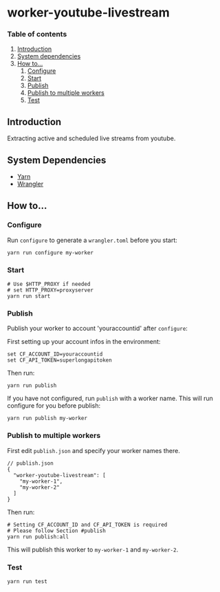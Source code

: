 # worker-youtube-livestream

### Table of contents

1. [Introduction](#introduction)
1. [System dependencies](#system-dependencies)
1. [How to...](#how-to)
    1. [Configure](#configure)
    1. [Start](#start)
    1. [Publish](#publish)
    1. [Publish to multiple workers](#publish-to-multiple-workers)
    1. [Test](#test)

## Introduction

Extracting active and scheduled live streams from youtube.

## System Dependencies
* [Yarn](https://classic.yarnpkg.com/en/docs/install)
* [Wrangler](https://developers.cloudflare.com/workers/tooling/wrangler/install)

## How to...

### Configure

Run `configure` to generate a `wrangler.toml` before you start:

```shell script
yarn run configure my-worker
```

### Start

```shell script
# Use $HTTP_PROXY if needed
# set HTTP_PROXY=proxyserver
yarn run start
```

### Publish

Publish your worker to account 'youraccountid' after `configure`:

First setting up your account infos in the environment:

```shell script
set CF_ACCOUNT_ID=youraccountid
set CF_API_TOKEN=superlongapitoken
```

Then run:

```shell script
yarn run publish
```

If you have not configured, run `publish` with a worker name.
This will run configure for you before publish:
```shell script
yarn run publish my-worker
```

### Publish to multiple workers

First edit `publish.json` and specify your worker names there.

```json5
// publish.json
{
  "worker-youtube-livestream": [
    "my-worker-1",
    "my-worker-2"
  ]
}
```

Then run:

```shell script
# Setting CF_ACCOUNT_ID and CF_API_TOKEN is required
# Please follow Section #publish
yarn run publish:all
```

This will publish this worker to `my-worker-1` and `my-worker-2`.

### Test

```shell script
yarn run test
```